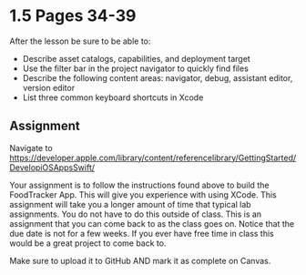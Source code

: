 #  1.5  Pages 34-39 #

After the lesson be sure to be able to:
- Describe asset catalogs, capabilities, and deployment target
- Use the filter bar in the project navigator to quickly find files
- Describe the following content areas: navigator, debug, assistant editor, version editor
- List three common keyboard shortcuts in Xcode

## Assignment ##

Navigate to https://developer.apple.com/library/content/referencelibrary/GettingStarted/DevelopiOSAppsSwift/

Your assignment is to follow the instructions found above to build the FoodTracker App. This will give you experience with using XCode. This assignment will take you a longer amount of time that typical lab assignments. You do not have to do this outside of class. This is an assignment that you can come back to as the class goes on. Notice that the due date is not for a few weeks. If you ever have free time in class this would be a great project to come back to.

Make sure to upload it to GitHub AND mark it as complete on Canvas.
